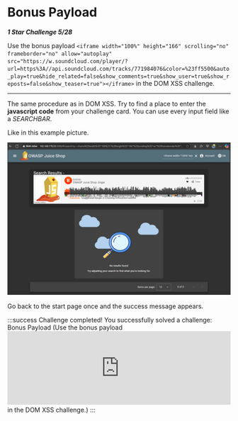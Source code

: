 # Bonus Payload

***1 Star Challenge 5/28***

Use the bonus payload `<iframe width="100%" height="166" scrolling="no" frameborder="no" allow="autoplay" src="https://w.soundcloud.com/player/?url=https%3A//api.soundcloud.com/tracks/771984076&color=%23ff5500&auto_play=true&hide_related=false&show_comments=true&show_user=true&show_reposts=false&show_teaser=true"></iframe>` in the DOM XSS challenge.

---

The same procedure as in DOM XSS.
Try to find a place to enter the **javascript code** from your challenge card.
You can use every input field like a *SEARCHBAR*.

Like in this example picture.

![bonus_payload.png](../img/bonus_payload.png)

Go back to the start page once and the success message appears.

:::success Challenge completed!
You successfully solved a challenge: Bonus Payload (Use the bonus payload <iframe width="100%" height="166" scrolling="no" frameborder="no" allow="autoplay" src="https://w.soundcloud.com/player/?url=https%3A//api.soundcloud.com/tracks/771984076&color=%23ff5500&auto_play=true&hide_related=false&show_comments=true&show_user=true&show_reposts=false&show_teaser=true"></iframe> in the DOM XSS challenge.)
:::